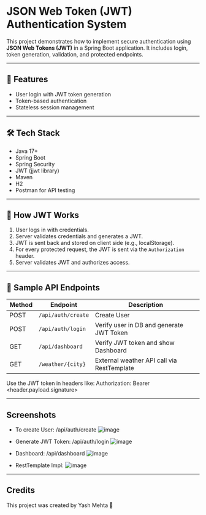 # JSON Web Token (JWT) Authentication System

This project demonstrates how to implement secure authentication using **JSON Web Tokens (JWT)** in a Spring Boot application. It includes login, token generation, validation, and protected endpoints.

---

## 🚀 Features

- User login with JWT token generation
- Token-based authentication
- Stateless session management


---

## 🛠️ Tech Stack

- Java 17+
- Spring Boot
- Spring Security
- JWT (jjwt library)
- Maven
- H2
- Postman for API testing

---


## 🔐 How JWT Works

1. User logs in with credentials.
2. Server validates credentials and generates a JWT.
3. JWT is sent back and stored on client side (e.g., localStorage).
4. For every protected request, the JWT is sent via the `Authorization` header.
5. Server validates JWT and authorizes access.

---

## 🧪 Sample API Endpoints

| Method | Endpoint             | Description                  |
|--------|----------------------|------------------------------|
| POST   | `/api/auth/create`   | Create User |
| POST   | `/api/auth/login`    | Verify user in DB and generate JWT Token |
| GET    | `/api/dashboard`     | Verify JWT token and show Dashboard |
| GET    | `/weather/{city}`    | External weather API call via RestTemplate |

Use the JWT token in headers like:
Authorization: Bearer <header.payload.signature>

---
## Screenshots
- To create User: /api/auth/create
![image](https://github.com/user-attachments/assets/30fa78bc-5705-45b4-a788-1dfd6a4c8fd3)

- Generate JWT Token: /api/auth/login
![image](https://github.com/user-attachments/assets/1d4cd2e8-6521-4a15-92f7-63632254160c)

- Dashboard: /api/dashboard
![image](https://github.com/user-attachments/assets/b61c2afa-bfde-4f30-9296-01eef10f6a43)

- RestTemplate Impl: 
![image](https://github.com/user-attachments/assets/66a366b8-a320-43f6-8b79-fed0421a9d13)


---
## Credits
This project was created by Yash Mehta 🚀



